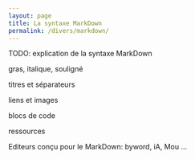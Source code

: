 ```yaml
---
layout: page
title: La syntaxe MarkDown
permalink: /divers/markdown/
---
```


TODO: explication de la syntaxe MarkDown

gras, italique, souligné

titres et séparateurs

liens et images

blocs de code

ressources

Editeurs conçu pour le MarkDown: byword, iA, Mou ... 